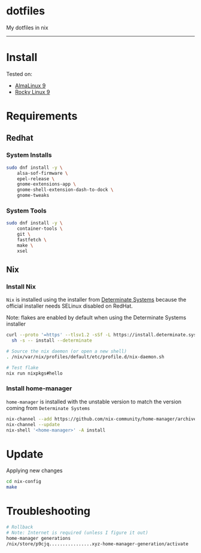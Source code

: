 # dotfiles

My dotfiles in nix

---

# Install

Tested on:
- [AlmaLinux 9](https://almalinux.org/)
- [Rocky Linux 9](https://rockylinux.org/)

# Requirements

## Redhat

### System Installs
```sh
sudo dnf install -y \
    alsa-sof-firmware \
    epel-release \
    gnome-extensions-app \
    gnome-shell-extension-dash-to-dock \
    gnome-tweaks
```

### System Tools
```sh
sudo dnf install -y \
    container-tools \
    git \
    fastfetch \
    make \
    xsel
```

## Nix

### Install Nix

`Nix` is installed using the installer from [Determinate Systems](https://determinate.systems) because the official installer needs SELinux disabled on RedHat.

Note: flakes are enabled by default when using the Determinate Systems installer

```sh
curl --proto '=https' --tlsv1.2 -sSf -L https://install.determinate.systems/nix | \
  sh -s -- install --determinate

# Source the nix daemon (or open a new shell)  
. /nix/var/nix/profiles/default/etc/profile.d/nix-daemon.sh
```

```sh
# Test flake
nix run nixpkgs#hello
```

### Install home-manager

`home-manager` is installed with the unstable version to match the version coming from `Determinate Systems`

```sh
nix-channel --add https://github.com/nix-community/home-manager/archive/master.tar.gz home-manager
nix-channel --update
nix-shell '<home-manager>' -A install
```

# Update

Applying new changes

```sh
cd nix-config
make
```

# Troubleshooting

```sh
# Rollback
# Note: Internet is required (unless I figure it out)
home-manager generations
/nix/store/p9cjq................xyz-home-manager-generation/activate
```


